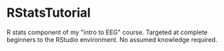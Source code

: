 # RStatsTutorial
R stats component of my "intro to EEG" course. Targeted at complete beginners to the RStudio environment. No assumed knowledge required.
